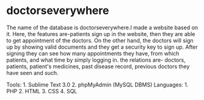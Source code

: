 # doctorseverywhere
The name of the database is doctorseverywhere.I  made a website based on it. 
Here, the features are-patients sign up in the website, then they are able to get appointment of the doctors. 
On the other hand, the doctors will  sign up by showing valid documents and they get a security key to sign up. 
After signing they can see how many appointments they have, from which patients, and what time by simply logging in.
the relations are- doctors, patients, patient's medicines, past disease record, previous doctors they have seen and such.  


Tools:  1. Sublime Text 3.0 2. phpMyAdmin (MySQL DBMS) 
Languages: 1. PHP 2. HTML 3. CSS 4. SQL
